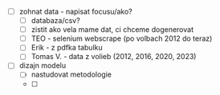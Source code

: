 - [ ] zohnat data - napisat focusu/ako?
  - [ ] databaza/csv?
  - [ ] zistit ako vela mame dat, ci chceme dogenerovat
  - [ ] TEO - selenium webscrape (po volbach 2012 do teraz)
  - [ ] Erik - z pdfka tabulku
  - [ ] Tomas V. - data z volieb (2012, 2016, 2020, 2023)
- [ ] dizajn modelu
  - [ ] nastudovat metodologie
  - [ ] 
